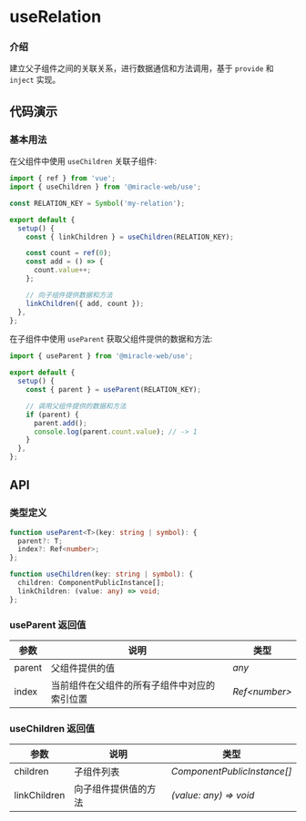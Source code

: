 # useRelation

### 介绍

建立父子组件之间的关联关系，进行数据通信和方法调用，基于 `provide` 和 `inject` 实现。

## 代码演示

### 基本用法

在父组件中使用 `useChildren` 关联子组件:

```js
import { ref } from 'vue';
import { useChildren } from '@miracle-web/use';

const RELATION_KEY = Symbol('my-relation');

export default {
  setup() {
    const { linkChildren } = useChildren(RELATION_KEY);

    const count = ref(0);
    const add = () => {
      count.value++;
    };

    // 向子组件提供数据和方法
    linkChildren({ add, count });
  },
};
```

在子组件中使用 `useParent` 获取父组件提供的数据和方法:

```js
import { useParent } from '@miracle-web/use';

export default {
  setup() {
    const { parent } = useParent(RELATION_KEY);

    // 调用父组件提供的数据和方法
    if (parent) {
      parent.add();
      console.log(parent.count.value); // -> 1
    }
  },
};
```

## API

### 类型定义

```ts
function useParent<T>(key: string | symbol): {
  parent?: T;
  index?: Ref<number>;
};

function useChildren(key: string | symbol): {
  children: ComponentPublicInstance[];
  linkChildren: (value: any) => void;
};
```

### useParent 返回值

| 参数   | 说明                                         | 类型           |
| ------ | -------------------------------------------- | -------------- |
| parent | 父组件提供的值                               | _any_          |
| index  | 当前组件在父组件的所有子组件中对应的索引位置 | _Ref\<number>_ |

### useChildren 返回值

| 参数         | 说明                 | 类型                        |
| ------------ | -------------------- | --------------------------- |
| children     | 子组件列表           | _ComponentPublicInstance[]_ |
| linkChildren | 向子组件提供值的方法 | _(value: any) => void_      |
